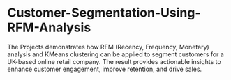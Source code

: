 # Customer-Segmentation-Using-RFM-Analysis
The Projects demonstrates how RFM (Recency, Frequency, Monetary) analysis and KMeans clustering can be applied to segment customers for a UK-based online retail company. The result provides actionable insights to enhance customer engagement, improve retention, and drive sales.
